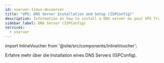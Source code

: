```yaml
---
id: vserver-linux-dnsserver
title: "VPS: DNS Server Installation and Setup (ISPConfig)"
description: Information on how to install a DNS server on your VPS from ZAP-Hosting - ZAP-Hosting.com documentation
sidebar_label: DNS Server (ISPConfig)
services:
  - vserver
---
```


import InlineVoucher from '@site/src/components/InlineVoucher';

Erfahre mehr über die Installation eines DNS Servers (ISPConfig).
